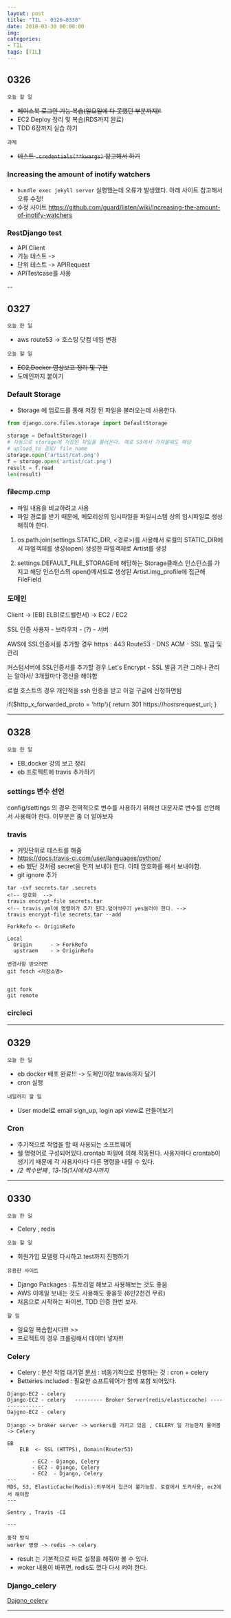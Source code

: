 ```yaml
---
layout: post
title: "TIL - 0326~0330"
date: 2018-03-30 00:00:00
img:
categories:
- TIL
tags: [TIL]
---
```


## 0326
`오늘 할 일`
- <s>페이스북 로그인 기능 복습(일요일에 다 못했던 부분까지)!</s>
- EC2 Deploy 정리 및 복습(RDS까지 완료)
- TDD 6장까지 실습 하기

`과제`
- <s>테스트 `.credentials(**kwargs)` 참고해서 하기</s>

### Increasing the amount of inotify watchers
- `bundle exec jekyll server` 실행했는데 오류가 발생했다. 아래 사이트 참고해서 오류 수정!
- 수정 사이트  https://github.com/guard/listen/wiki/Increasing-the-amount-of-inotify-watchers

### RestDjango test
- API Client
- 기능 테스트 ->
- 단위 테스트 -> APIRequest
- APITestcase를 사용

--

## 0327

`오늘 한 일`
- aws route53 -> 호스팅 닷컴 네임 변경

`오늘 할 일`
- <s>EC2,Docker 영상보고 정리 및 구현</s>
- 도메인까지 붙이기


### Default Storage
- Storage 에 업로드를 통해 저장 된 파일을 불러오는데 사용한다.

```py
from django.core.files.storage import DefaultStorage

storage = DefaultStorage()
# 자동으로 storage에 저장된 파일을 불러온다. 예로 S3에서 가져올때도 해당
# upload_to 경로/ file_name
storage.open('artist/cat.png')
f = storage.open('artist/cat.png')
result = f.read
len(result)
```

### filecmp.cmp
- 파일 내용을 비교하려고 사용
- 파일 경로를 받기 때문에, 메모리상의 임시파일을 파일시스템 상의 임시파일로 생성해줘야 한다.

1. os.path.join(settings.STATIC_DIR, <경로>)를 사용해서 로컬의 STATIC_DIR에서 파일객체를 생성(open) 생성한 파일객체로 Artist를 생성

2. settings.DEFAULT_FILE_STORAGE에 해당하는 Storage클래스 인스턴스를 가지고 해당 인스턴스의 open()메서드로 생성된 Artist.img_profile에 접근해 FileField

### 도메인
Client -> [EB] ELB(로드밸런서) -> EC2 / EC2

SSL 인증
사용자 - 브라우저 - (?) - 서버

AWS에 SSL인증서를 추가할 경우 https : 443
Route53 - DNS
ACM - SSL 발급 및 관리

커스텀서버에 SSL인증서를 추가할 경우
Let's Encrypt - SSL 발급 기관 그러나 관리는 알아서/ 3개월마다 갱신을 해야함

로컬 호스트의 경우 개인적을 ssh 인증을 받고 이걸 구글에 신청하면됨


if($http_x_forwarded_proto = 'http'){
  return 301 https://$hosts$request_url;
}

----

## 0328

`오늘 한 일`
- EB_docker 강의 보고 정리
- eb 프로젝트에 travis 추가하기

### settings 변수 선언
config/settings 의 경우 전역적으로 변수를 사용하기 위해선 대문자로 변수를 선언해서 사용해야 한다. 이부분은 좀 더 알아보자


### travis
- 커밋단위로 테스트를 해줌
- https://docs.travis-ci.com/user/languages/python/
- eb 헸단 것처럼 secret을 먼저 보내야 한다. 이때 암호화를 해서 보내야함.
- git ignore 추가

```
tar -cvf secrets.tar .secrets
<!-- 암호화  -->
travis encrypt-file secrets.tar
<!-- travis.yml에 명령어가 추가 된다.덮어씌우기 yes눌러야 한다. -->
travis encrypt-file secrets.tar --add
```

```
ForkRefo <- OriginRefo

Local
  Origin      - > ForkRefo
  upstraem    - > OriginRefo

변경사항 받으려면
git fetch <저장소명>


git fork
git remote
```

### circleci

---

## 0329

`오늘 한 일`
- eb docker 배포 완료!!! -> 도메인이랑 travis까지 달기
- cron 실행

`내일까지 할 일`
- User model로 email sign_up, login api view로 만들어보기

### Cron
- 주기적으로 작업을 할 때 사용되는 소프트웨어
- 쉘 명령어로 구성되어있다.crontab 파일에 의해 작동된다. 사용자마다 crontab이 생기기 때문에 각 사용자마다 다른 명령을 내릴 수 있다.
- */2 짝수번째 , 13-15(1시에서3시까지*


---

## 0330
`오늘 한 일`
- Celery , redis

`오늘 할 일`
- 회원가입 모델링 다시하고 test까지 진행하기

`유용한 사이트`
- Django Packages : 튜토리얼 해보고 사용해보는 것도 좋음
- AWS 이메일 보내는 것도 사용해도 좋을듯 (6만2천건 무료)
- 처음으로 시작하는 파이썬, TDD 인증 한번 보자.

`할 일`
- 일요일 복습합시다!!! >>
- 프로젝트의 경우 크롤링해서 데이터 넣자!!!

### Celery
- Celery : 분산 작업 대기열
[문서](http://www.celeryproject.org/)
: 비동기적으로 진행하는 것
: cron + celery
- Betteries included : 필요한 소프트웨어가 함께 포함 되어있다.

```console
Django-EC2 - celery
Django-EC2 - celery   --------- Broker Server(redis/elasticcache) ----------------
Dajgno-EC2 - celery

Django -> broker server -> workers를 가지고 있음 , CELERY 일 가능한지 물어봄 -> Celery

EB
    ELB  <- SSL (HTTPS), Domain(Router53)

        - EC2 - Django, Celery
        - EC2 - Django, Celery
        - EC2  - Django, Celery
---
RDS, S3, ElasticCache(Redis):외부에서 접근이 불가능함. 로컬에서 도커사용, ec2에서 해야함
---

Sentry , Travis -CI

---

동작 방식
worker 명령 -> redis -> celery

```
- result 는 기본적으로 따로 설정을 해줘야 볼 수 있다.
- woker 내용이 바뀌면, redis도 껐다 다시 켜야 한다.

### Django_celery
[Dajgno_celery](https://livingmethod.wordpress.com/2016/11/04/%EB%B2%88%EC%97%AD-%EC%9E%A5%EA%B3%A0django%EC%99%80-%ED%95%A8%EA%BB%98%ED%95%98%EB%8A%94-celery-%EC%B2%AB%EA%B1%B8%EC%9D%8C/)

---
